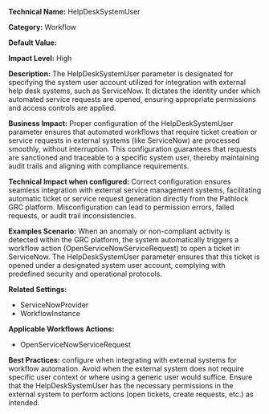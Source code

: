 **Technical Name:** HelpDeskSystemUser

**Category:** Workflow

**Default Value:**

**Impact Level:** High

**Description:** The HelpDeskSystemUser parameter is designated for specifying the system user account utilized for integration with external help desk systems, such as ServiceNow. It dictates the identity under which automated service requests are opened, ensuring appropriate permissions and access controls are applied.

**Business Impact:** Proper configuration of the HelpDeskSystemUser parameter ensures that automated workflows that require ticket creation or service requests in external systems (like ServiceNow) are processed smoothly, without interruption. This configuration guarantees that requests are sanctioned and traceable to a specific system user, thereby maintaining audit trails and aligning with compliance requirements.

**Technical Impact when configured:** Correct configuration ensures seamless integration with external service management systems, facilitating automatic ticket or service request generation directly from the Pathlock GRC platform. Misconfiguration can lead to permission errors, failed requests, or audit trail inconsistencies.

**Examples Scenario:** When an anomaly or non-compliant activity is detected within the GRC platform, the system automatically triggers a workflow action (OpenServiceNowServiceRequest) to open a ticket in ServiceNow. The HelpDeskSystemUser parameter ensures that this ticket is opened under a designated system user account, complying with predefined security and operational protocols.

**Related Settings:** 

- ServiceNowProvider
- WorkflowInstance

**Applicable Workflows Actions:** 

- OpenServiceNowServiceRequest

**Best Practices:** configure when integrating with external systems for workflow automation. Avoid when the external system does not require specific user context or where using a generic user would suffice. Ensure that the HelpDeskSystemUser has the necessary permissions in the external system to perform actions (open tickets, create requests, etc.) as intended.
